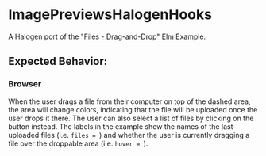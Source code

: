 # ImagePreviewsHalogenHooks

A Halogen port of the ["Files - Drag-and-Drop" Elm Example](https://elm-lang.org/examples/drag-and-drop).

## Expected Behavior:

### Browser

When the user drags a file from their computer on top of the dashed area, the area will change colors, indicating that the file will be uploaded once the user drops it there. The user can also select a list of files by clicking on the button instead. The labels in the example show the names of the last-uploaded files (i.e. `files = `) and whether the user is currently dragging a file over the droppable area (i.e. `hover = `).
